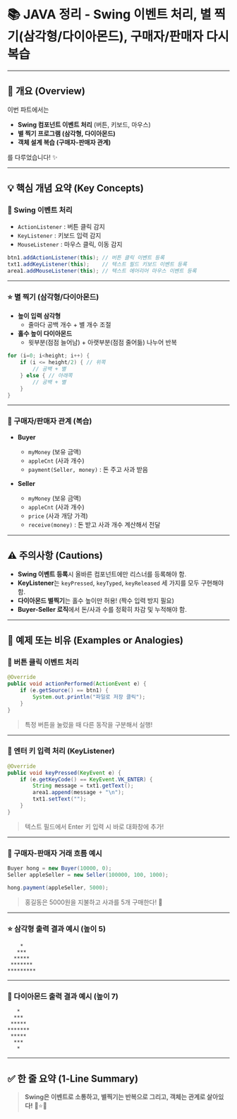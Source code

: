 # 📚 JAVA 정리 - Swing 이벤트 처리, 별 찍기(삼각형/다이아몬드), 구매자/판매자 다시 복습

---

## 📌 개요 (Overview)

이번 파트에서는

- **Swing 컴포넌트 이벤트 처리** (버튼, 키보드, 마우스)
- **별 찍기 프로그램 (삼각형, 다이아몬드)**
- **객체 설계 복습 (구매자-판매자 관계)**

를 다루었습니다! ✨

---

## 💡 핵심 개념 요약 (Key Concepts)

### 🎨 Swing 이벤트 처리

- `ActionListener` : 버튼 클릭 감지
- `KeyListener` : 키보드 입력 감지
- `MouseListener` : 마우스 클릭, 이동 감지

```java
btn1.addActionListener(this); // 버튼 클릭 이벤트 등록
txt1.addKeyListener(this);    // 텍스트 필드 키보드 이벤트 등록
area1.addMouseListener(this); // 텍스트 에어리어 마우스 이벤트 등록
```

---

### ⭐ 별 찍기 (삼각형/다이아몬드)

- **높이 입력 삼각형**
  - 줄마다 공백 개수 + 별 개수 조절
- **홀수 높이 다이아몬드**
  - 윗부분(점점 늘어남) + 아랫부분(점점 줄어듦) 나누어 반복

```java
for (i=0; i<height; i++) {
    if (i <= height/2) { // 위쪽
        // 공백 + 별
    } else { // 아래쪽
        // 공백 + 별
    }
}
```

---

### 🛒 구매자/판매자 관계 (복습)

- **Buyer**
  - `myMoney` (보유 금액)
  - `appleCnt` (사과 개수)
  - `payment(Seller, money)` : 돈 주고 사과 받음

- **Seller**
  - `myMoney` (보유 금액)
  - `appleCnt` (사과 개수)
  - `price` (사과 개당 가격)
  - `receive(money)` : 돈 받고 사과 개수 계산해서 전달

---

## ⚠ 주의사항 (Cautions)

- **Swing 이벤트 등록**시 올바른 컴포넌트에만 리스너를 등록해야 함.
- **KeyListener**는 `keyPressed`, `keyTyped`, `keyReleased` 세 가지를 모두 구현해야 함.
- **다이아몬드 별찍기**는 홀수 높이만 허용! (짝수 입력 방지 필요)
- **Buyer-Seller 로직**에서 돈/사과 수를 정확히 차감 및 누적해야 함.

---

## 🧪 예제 또는 비유 (Examples or Analogies)

### 🎨 버튼 클릭 이벤트 처리

```java
@Override
public void actionPerformed(ActionEvent e) {
    if (e.getSource() == btn1) {
        System.out.println("파일로 저장 클릭");
    }
}
```
> 특정 버튼을 눌렀을 때 다른 동작을 구분해서 실행!

---

### 🎯 엔터 키 입력 처리 (KeyListener)

```java
@Override
public void keyPressed(KeyEvent e) {
    if (e.getKeyCode() == KeyEvent.VK_ENTER) {
        String message = txt1.getText();
        area1.append(message + "\n");
        txt1.setText("");
    }
}
```
> 텍스트 필드에서 Enter 키 입력 시 바로 대화창에 추가!

---

### 🛒 구매자-판매자 거래 흐름 예시

```java
Buyer hong = new Buyer(10000, 0);
Seller appleSeller = new Seller(100000, 100, 1000);

hong.payment(appleSeller, 5000);
```
> 홍길동은 5000원을 지불하고 사과를 5개 구매한다! 🍎

---

### ⭐ 삼각형 출력 결과 예시 (높이 5)

```
    *
   ***
  *****
 *******
*********
```

---

### 💎 다이아몬드 출력 결과 예시 (높이 7)

```
   *
  ***
 *****
*******
 *****
  ***
   *
```

---

## ✅ 한 줄 요약 (1-Line Summary)

> **Swing은 이벤트로 소통하고, 별찍기는 반복으로 그리고, 객체는 관계로 살아있다!** 🎨⭐🔗


